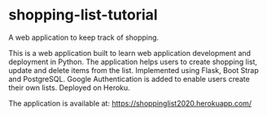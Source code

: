 # shopping-list-tutorial
A web application to keep track of shopping.

This is a web application built to learn web application development and deployment in Python. The application helps users to 
create shopping list, update and delete items from the list. Implemented using Flask, Boot Strap and PostgreSQL. Google Authentication
is added to enable users create their own lists. Deployed on Heroku.

The application is available at:
https://shoppinglist2020.herokuapp.com/

